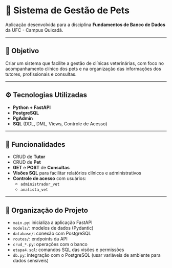 # 🐶 Sistema de Gestão de Pets

Aplicação desenvolvida para a disciplina **Fundamentos de Banco de Dados** da UFC - Campus Quixadá.

---

## 📌 Objetivo

Criar um sistema que facilite a gestão de clínicas veterinárias, com foco no acompanhamento clínico dos pets e na organização das informações dos tutores, profissionais e consultas.

---

## ⚙️ Tecnologias Utilizadas

- **Python + FastAPI**
- **PostgreSQL**
- **PgAdmin**
- **SQL** (DDL, DML, Views, Controle de Acesso)

---

## 📁 Funcionalidades

- CRUD de **Tutor**
- CRUD de **Pet**
- **GET** e **POST** de **Consultas**
- **Visões SQL** para facilitar relatórios clínicos e administrativos
- **Controle de acesso** com usuários:
  - `administrador_vet`
  - `analista_vet`

---

## 🧩 Organização do Projeto

- `main.py`: inicializa a aplicação FastAPI
- `models/`: modelos de dados (Pydantic)
- `database/`: conexão com PostgreSQL
- `routes/`: endpoints da API
- `crud_*.py`: operações com o banco
- `etapa4.sql`: comandos SQL das visões e permissões
- `db.py`: integração com o PostgreSQL (usar variáveis de ambiente para dados sensíveis)

